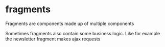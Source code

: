 # fragments

Fragments are components made up of multiple components

Sometimes fragments also contain some business logic. Like for example the newsletter fragment makes ajax requests
